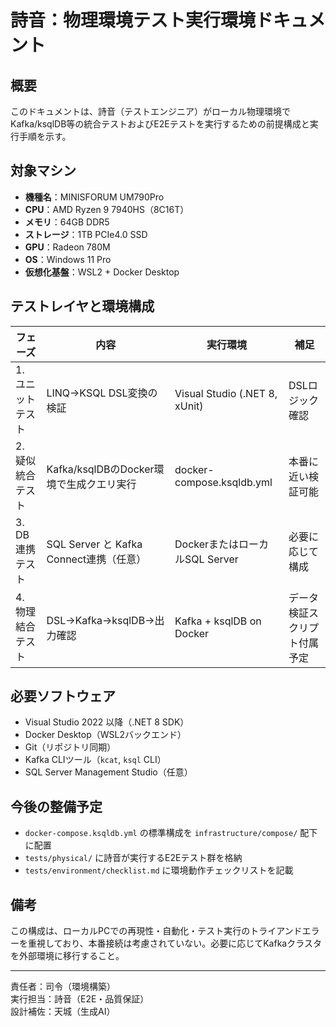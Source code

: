 # 詩音：物理環境テスト実行環境ドキュメント

## 概要
このドキュメントは、詩音（テストエンジニア）がローカル物理環境でKafka/ksqlDB等の統合テストおよびE2Eテストを実行するための前提構成と実行手順を示す。

## 対象マシン
- **機種名**：MINISFORUM UM790Pro
- **CPU**：AMD Ryzen 9 7940HS（8C16T）
- **メモリ**：64GB DDR5
- **ストレージ**：1TB PCIe4.0 SSD
- **GPU**：Radeon 780M
- **OS**：Windows 11 Pro
- **仮想化基盤**：WSL2 + Docker Desktop

## テストレイヤと環境構成

| フェーズ | 内容 | 実行環境 | 補足 |
|----------|------|----------|------|
| 1. ユニットテスト | LINQ→KSQL DSL変換の検証 | Visual Studio (.NET 8, xUnit) | DSLロジック確認 |
| 2. 疑似統合テスト | Kafka/ksqlDBのDocker環境で生成クエリ実行 | docker-compose.ksqldb.yml | 本番に近い検証可能 |
| 3. DB連携テスト | SQL Server と Kafka Connect連携（任意） | DockerまたはローカルSQL Server | 必要に応じて構成 |
| 4. 物理結合テスト | DSL→Kafka→ksqlDB→出力確認 | Kafka + ksqlDB on Docker | データ検証スクリプト付属予定 |

## 必要ソフトウェア
- Visual Studio 2022 以降（.NET 8 SDK）
- Docker Desktop（WSL2バックエンド）
- Git（リポジトリ同期）
- Kafka CLIツール（`kcat`, `ksql` CLI）
- SQL Server Management Studio（任意）

## 今後の整備予定
- `docker-compose.ksqldb.yml` の標準構成を `infrastructure/compose/` 配下に配置
- `tests/physical/` に詩音が実行するE2Eテスト群を格納
- `tests/environment/checklist.md` に環境動作チェックリストを記載

## 備考
この構成は、ローカルPCでの再現性・自動化・テスト実行のトライアンドエラーを重視しており、本番接続は考慮されていない。必要に応じてKafkaクラスタを外部環境に移行すること。

---

責任者：司令（環境構築）  
実行担当：詩音（E2E・品質保証）  
設計補佐：天城（生成AI）

